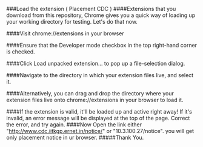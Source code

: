 ###Load the extension ( Placement CDC )
####Extensions that you download from this repository, Chrome gives you a quick way of loading up your working directory for testing. Let's do that now.

####Visit chrome://extensions in your browser 

####Ensure that the Developer mode checkbox in the top right-hand corner is checked.

####Click Load unpacked extension… to pop up a file-selection dialog.

####Navigate to the directory in which your extension files live, and select it.

####Alternatively, you can drag and drop the directory where your extension files live onto chrome://extensions in your browser to load it.

####If the extension is valid, it'll be loaded up and active right away! If it's invalid, an error message will be displayed at the top of the page. Correct the error, and try again.
####Now Open the link either "http://www.cdc.iitkgp.ernet.in/notice/" or "10.3.100.27/notice". you will get only placement notice in ur browser.
#####Thank You.
